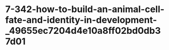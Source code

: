 # 7-342-how-to-build-an-animal-cell-fate-and-identity-in-development-_49655ec7204d4e10a8ff02bd0db37d01